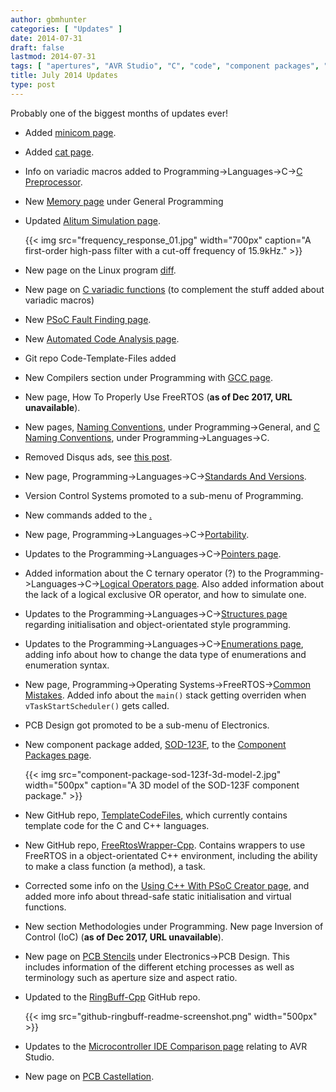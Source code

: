 ```yaml
---
author: gbmhunter
categories: [ "Updates" ]
date: 2014-07-31
draft: false
lastmod: 2014-07-31
tags: [ "apertures", "AVR Studio", "C", "code", "component packages", "C++", "dependency injection", "FreeRTOS", "GitHub", "IDEs", "inversion of control", "IOC", "microcontrollers", "PCBs", "programming", "PSoC Creator", "stencils", "updates" ]
title: July 2014 Updates
type: post
---
```


Probably one of the biggest months of updates ever!

* Added [minicom page](/programming/operating-systems/linux/programs/minicom).

* Added [cat page](/programming/operating-systems/linux/programs/cat).

* Info on variadic macros added to Programming->Languages->C->[C Preprocessor](/programming/languages/c/preprocessor).

* New [Memory page](/programming/general/memory) under General Programming

* Updated [Alitum Simulation page](/electronics/general/altium/altium-simulation).

    {{< img src="frequency_response_01.jpg" width="700px" caption="A first-order high-pass filter with a cut-off frequency of 15.9kHz."   >}}

* New page on the Linux program [diff](/programming/operating-systems/linux/programs/diff).

* New page on [C variadic functions](/programming/languages/c/variadic-functions) (to complement the stuff added about variadic macros)

* New [PSoC Fault Finding page](/programming/microcontrollers/psoc/fault-finding).

* New [Automated Code Analysis page](/programming/general/automated-code-analysis).

* Git repo Code-Template-Files added

* New Compilers section under Programming with [GCC page](/programming/compilers/gcc).

* New page, How To Properly Use FreeRTOS (**as of Dec 2017, URL unavailable**).

* New pages, [Naming Conventions](/programming/general/naming-conventions), under Programming->General, and [C Naming Conventions](/programming/languages/c/c-naming-conventions), under Programming->Languages->C.

* Removed Disqus ads, see [this post](/posts/updates/2014/07-19-disqus-ads-removed/).

* New page, Programming->Languages->C->[Standards And Versions](/programming/languages/c/standards-and-versions).

* Version Control Systems promoted to a sub-menu of Programming.

* New commands added to the [.](/programming/version-control-systems/mercurial/mercurial-speed-guide)

* New page, Programming->Languages->C->[Portability](/programming/languages/c/portability).

* Updates to the Programming->Languages->C->[Pointers page](/programming/languages/c/pointers).

* Added information about the C ternary operator (?) to the Programming->Languages->C->[Logical Operators page](/programming/languages/c/logical-operators). Also added information about the lack of a logical exclusive OR operator, and how to simulate one.

* Updates to the Programming->Languages->C->[Structures page](/programming/languages/c/structures) regarding initialisation and object-orientated style programming.

* Updates to the Programming->Languages->C->[Enumerations page](/programming/languages/c/enumerations), adding info about how to change the data type of enumerations and enumeration syntax.

* New page, Programming->Operating Systems->FreeRTOS->[Common Mistakes](/programming/operating-systems/freertos/common-mistakes). Added info about the `main()` stack getting overriden when `vTaskStartScheduler()` gets called.

* PCB Design got promoted to be a sub-menu of Electronics.

* New component package added, [SOD-123F](/pcb-design/component-packages/sod-123f-component-package/), to the [Component Packages page](/pcb-design/component-packages/).

    {{< img src="component-package-sod-123f-3d-model-2.jpg" width="500px" caption="A 3D model of the SOD-123F component package." >}}

* New GitHub repo, [TemplateCodeFiles](https://github.com/gbmhunter/TemplateCodeFiles), which currently contains template code for the C and C++ languages.

* New GitHub repo, [FreeRtosWrapper-Cpp](https://github.com/gbmhunter/FreeRtosWrapper-Cpp). Contains wrappers to use FreeRTOS in a object-orientated C++ environment, including the ability to make a class function (a method), a task.

* Corrected some info on the [Using C++ With PSoC Creator page](/programming/microcontrollers/psoc/using-cplusplus-with-psoc-creator), and added more info about thread-safe static initialisation and virtual functions.

* New section Methodologies under Programming. New page Inversion of Control (IoC) (**as of Dec 2017, URL unavailable**).

* New page on [PCB Stencils](/pcb-design/soldermask-stencils/) under Electronics->PCB Design. This includes information of the different etching processes as well as terminology such as aperture size and aspect ratio.

* Updated to the [RingBuff-Cpp](https://github.com/gbmhunter/RingBuff-Cpp) GitHub repo.

    {{< img src="github-ringbuff-readme-screenshot.png" width="500px" >}}

* Updates to the [Microcontroller IDE Comparison page](/programming/general/microcontroller-ide-comparison) relating to AVR Studio.

* New page on [PCB Castellation](/pcb-design/castellation/).
